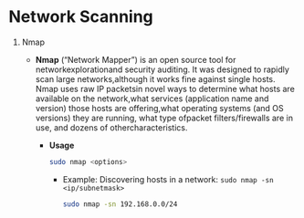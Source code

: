 # Network Scanning

1. Nmap
    -  **Nmap** (“Network Mapper”) is an open source tool for 
        networkexplorationand security auditing. It was designed to rapidly scan large networks,although it works fine against single hosts. Nmap uses raw IP packetsin novel ways to determine what hosts are available on the network,what services (application name and version) those hosts are offering,what operating systems (and OS versions) they are running, what type ofpacket filters/firewalls are in use, and dozens of othercharacteristics.

        - **Usage**
            ```bash
            sudo nmap <options>
            ```
            - Example: Discovering hosts in a network: 
                    ```sudo nmap -sn <ip/subnetmask>```
                ```bash
                sudo nmap -sn 192.168.0.0/24
                ```